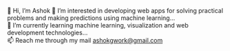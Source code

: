 👋 Hi, I’m Ashok
👀 I’m interested in developing web apps for solving practical problems and making predictions using machine learning...  
🌱 I’m currently learning machine learning, visualization and web development technologies...  
📫 Reach me through my mail ashokgwork@gmail.com

<!---
AGstats/AGstats is a ✨ special ✨ repository because its `README.md` (this file) appears on your GitHub profile.
You can click the Preview link to take a look at your changes.
--->
